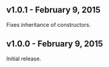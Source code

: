 ## v1.0.1 - February 9, 2015

Fixes inheritance of constructors.

## v1.0.0 - February 9, 2015

Initial release.

